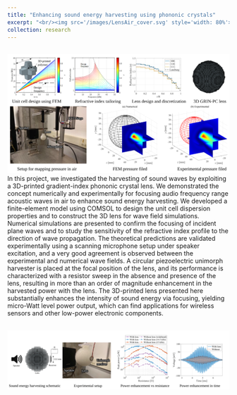 ```yaml
---
title: "Enhancing sound energy harvesting using phononic crystals"
excerpt: "<br/><img src='/images/LensAir_cover.svg' style='width: 80%'>"
collection: research
---
```


<br/><img src='/images/LensAir.svg'>
In this project, we investigated the harvesting of sound waves by exploiting a 3D-printed gradient-index phononic crystal lens. 
We demonstrated the concept numerically and experimentally for focusing audio frequency range acoustic waves in air to enhance sound energy harvesting. 
We developed a finite-element model using COMSOL to design the unit cell dispersion properties and to construct the 3D lens for wave field simulations. Numerical simulations are presented to confirm the focusing of incident plane waves and to study the sensitivity of the refractive index profile to the direction of wave propagation. The theoretical predictions are validated experimentally using a scanning microphone setup under speaker excitation, and a very good agreement is observed between the experimental and numerical wave fields. A circular piezoelectric unimorph harvester is placed at the focal position of the lens, and its performance is characterized with a resistor sweep in the absence and presence of the lens, resulting in more than an order of magnitude enhancement in the harvested power with the lens. The 3D-printed lens presented here substantially enhances the intensity of sound energy via focusing, yielding micro-Watt level power output, which can find applications for wireless sensors and other low-power electronic components.

<br/><img src='/images/LensAirHarvesting.svg'>
